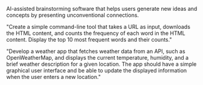 AI-assisted brainstorming software that helps users generate new ideas and concepts by presenting unconventional connections.

"Create a simple command-line tool that takes a URL as input, downloads the HTML content, and counts the frequency of each word in the HTML content. Display the top 10 most frequent words and their counts."


"Develop a weather app that fetches weather data from an API, such as OpenWeatherMap, and displays the current temperature, humidity, and a brief weather description for a given location. The app should have a simple graphical user interface and be able to update the displayed information when the user enters a new location."
